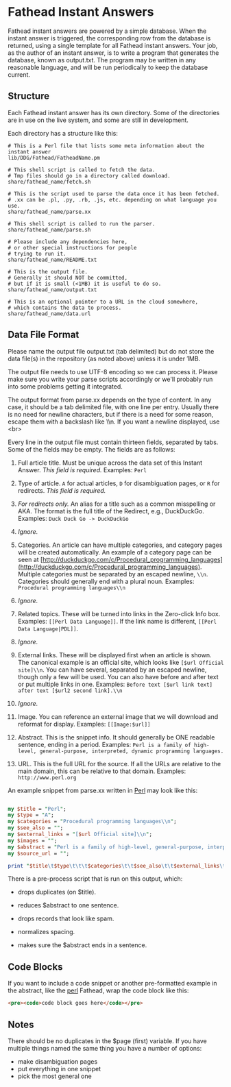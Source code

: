 # Fathead Instant Answers

Fathead instant answers are powered by a simple database. When the instant answer is triggered, the corresponding row from the database is returned, using a single template for all Fathead instant answers. Your job, as the author of an instant answer, is to write a program that generates the database, known as output.txt. The program may be written in any reasonable language, and will be run periodically to keep the database current.

## Structure

Each Fathead instant answer has its own directory. Some of the directories are in use on the live system, and some are still in development.

Each directory has a structure like this:

```shell
# This is a Perl file that lists some meta information about the instant answer
lib/DDG/Fathead/FatheadName.pm

# This shell script is called to fetch the data. 
# Tmp files should go in a directory called download.
share/fathead_name/fetch.sh

# This is the script used to parse the data once it has been fetched. 
# .xx can be .pl, .py, .rb, .js, etc. depending on what language you use.
share/fathead_name/parse.xx

# This shell script is called to run the parser. 
share/fathead_name/parse.sh

# Please include any dependencies here,
# or other special instructions for people
# trying to run it.
share/fathead_name/README.txt

# This is the output file.
# Generally it should NOT be committed,
# but if it is small (<1MB) it is useful to do so.
share/fathead_name/output.txt

# This is an optional pointer to a URL in the cloud somewhere,
# which contains the data to process.
share/fathead_name/data.url
```


## Data File Format

Please name the output file output.txt (tab delimited) but do not store the data file(s) in the repository (as noted above) unless it is under 1MB.

The output file needs to use UTF-8 encoding so we can process it. Please make sure you write your parse scripts accordingly or we'll probably run into some problems getting it integrated.

The output format from parse.xx depends on the type of content. In any case, it should be a tab delimited file, with one line per entry. Usually there is no need for newline characters, but if there is a need for some reason, escape them with a backslash like \\\n. If you want a newline displayed, use &lt;br&gt;

Every line in the output file must contain thirteen fields, separated by tabs. Some of the fields may be empty. The fields are as follows:

  1. Full article title. Must be unique across the data set of this Instant Answer. *This field is required.* Examples: ``Perl``

  2. Type of article. ``A`` for actual articles, ``D`` for disambiguation pages, or ``R`` for redirects. *This field is required.*

  3. *For redirects only.* An alias for a title such as a common misspelling or AKA. The format is the full title of the Redirect, e.g., DuckDuckGo. Examples: ``Duck Duck Go -> DuckDuckGo``

  4. *Ignore.*

  5. Categories. An article can have multiple categories, and category pages will be created automatically. An example of a category page can be seen at [http://duckduckgo.com/c/Procedural_programming_languages](http://duckduckgo.com/c/Procedural_programming_languages). Multiple categories must be separated by an escaped newline, ``\\n``. Categories should generally end with a plural noun. Examples: ``Procedural programming languages\\n``

  6. *Ignore.*

  7. Related topics. These will be turned into links in the Zero-click Info box. Examples: ``[[Perl Data Language]]``. If the link name is different, ``[[Perl Data Language|PDL]]``.

  8. *Ignore.*

  9. External links. These will be displayed first when an article is shown. The canonical example is an official site, which looks like ``[$url Official site]\\n``. You can have several, separated by an escaped newline, though only a few will be used. You can also have before and after text or put multiple links in one. Examples: ``Before text [$url link text] after text [$url2 second link].\\n``

  10. *Ignore.*

  11. Image. You can reference an external image that we will download and reformat for display. Examples: ``[[Image:$url]]``

  12. Abstract. This is the snippet info. It should generally be ONE readable sentence, ending in a period. Examples: ``Perl is a family of high-level, general-purpose, interpreted, dynamic programming languages.``

  13. URL. This is the full URL for the source. If all the URLs are relative to the main domain, this can be relative to that domain. Examples: ``http://www.perl.org``



An example snippet from parse.xx written in [Perl](https://duckduckgo.com/Perl) may look like this:

```perl

my $title = "Perl";
my $type = "A";
my $categories = "Procedural programming languages\\n";
my $see_also = "";
my $external_links = "[$url Official site]\\n";
my $images = "";
my $abstract = "Perl is a family of high-level, general-purpose, interpreted, dynamic programming languages.";
my $source_url = "";

print "$title\t$type\t\t\t$categories\t\t$see_also\t\t$external_links\t\t$images\t$abstract\t$source_url\n";
```

There is a pre-process script that is run on this output, which:

* drops duplicates (on $title).

* reduces $abstract to one sentence.

* drops records that look like spam.

* normalizes spacing.

* makes sure the $abstract ends in a sentence.


## Code Blocks

If you want to include a code snippet or another pre-formatted example in the abstract, like the [perl](https://duckduckgo.com/?q=perl+open) Fathead, wrap the code block like this:

```html
<pre><code>code block goes here</code></pre>
```

## Notes

There should be no duplicates in the $page (first) variable. If you have multiple things named the same thing you have a number of options:
  - make disambiguation pages
  - put everything in one snippet
  - pick the most general one
